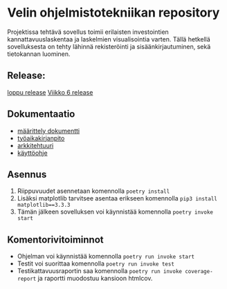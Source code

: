 # Velin ohjelmistotekniikan repository

Projektissa tehtävä sovellus toimii erilaisten investointien kannattavuuslaskentaa ja laskelmien visualisointia varten. Tällä hetkellä sovelluksesta on tehty lähinnä rekisteröinti ja sisäänkirjautuminen, sekä tietokannan luominen.

## Release:
[loppu release](https://github.com/MyVeli/ohjelmistotekniikka-harjoitustyo/releases/tag/loppupalautus)
[Viikko 6 release](https://github.com/MyVeli/ohjelmistotekniikka-harjoitustyo/releases/tag/viikko6)

## Dokumentaatio
* [määrittely dokumentti](https://github.com/MyVeli/ohjelmistotekniikka-harjoitustyo/blob/main/dokumentaatio/maarittely.md)
* [työaikakirjanpito](https://github.com/MyVeli/ohjelmistotekniikka-harjoitustyo/blob/main/tyoaikakirjanpito/tyoaika.md)
* [arkkitehtuuri](https://github.com/MyVeli/ohjelmistotekniikka-harjoitustyo/blob/main/dokumentaatio/arkkitehtuuri.md)
* [käyttöohje](https://github.com/MyVeli/ohjelmistotekniikka-harjoitustyo/blob/main/dokumentaatio/kayttohje.md)

## Asennus
1. Riippuvuudet asennetaan komennolla `poetry install`
2. Lisäksi matplotlib tarvitsee asentaa erikseen komennolla `pip3 install matplotlib==3.3.3`
3. Tämän jälkeen sovelluksen voi käynnistää komennolla `poetry invoke start`

## Komentorivitoiminnot
* Ohjelman voi käynnistää komennolla `poetry run invoke start`
* Testit voi suorittaa komennolla `poetry run invoke test`
* Testikattavuusraportin saa komennolla `poetry run invoke coverage-report` ja raportti muodostuu kansioon htmlcov.

